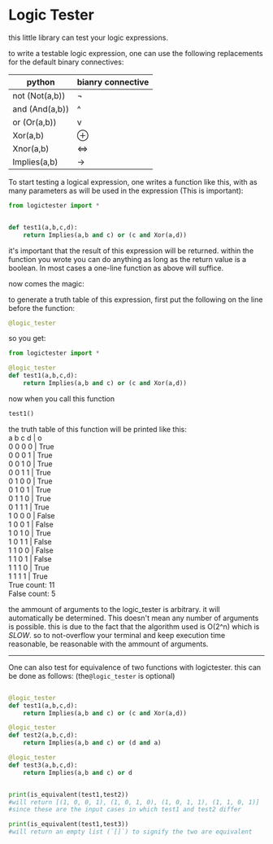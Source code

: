 
# Logic Tester

this little library can test your logic expressions.

to write a testable logic expression, one can use the following replacements for the default binary connectives:

| python | bianry connective | 
| --- | --- |
| not	(Not(a,b))	| 		¬				|
| and	(And(a,b))	| 		^				|
| or 	(Or(a,b))	| 		v 				|
| Xor(a,b)			| 		⊕ 				|
| Xnor(a,b)			| 		⇔				|
| Implies(a,b)		| 		->				|

To start testing a logical expression, one writes a function like this, with as many parameters as will be used in the expression (This is important):

```python
from logictester import *


def test1(a,b,c,d):
	return Implies(a,b and c) or (c and Xor(a,d))

```

it's important that the result of this expression will be returned. within the function you wrote you can do anything as long as the return value is a boolean. In most cases a one-line function as above will suffice.

now comes the magic:

to generate a truth table of this expression, first put the following on the line before the function:
```python
@logic_tester
```

so you get:
 
```python
from logictester import *

@logic_tester
def test1(a,b,c,d):
	return Implies(a,b and c) or (c and Xor(a,d))

```

now when you call this function 
```python
test1()
```

the truth table of this function will be printed like this:    
a b c d | o  
0 0 0 0 | True  
0 0 0 1 | True  
0 0 1 0 | True  
0 0 1 1 | True  
0 1 0 0 | True  
0 1 0 1 | True  
0 1 1 0 | True  
0 1 1 1 | True  
1 0 0 0 | False  
1 0 0 1 | False  
1 0 1 0 | True  
1 0 1 1 | False  
1 1 0 0 | False  
1 1 0 1 | False  
1 1 1 0 | True  
1 1 1 1 | True  
True count:  11  
False count:  5  

the ammount of arguments to the logic_tester is arbitrary. it will automatically be determined. This doesn't mean any number of arguments is possible. this is due to the fact that the algorithm used is O(2^n) which is *SLOW*. so to not-overflow your terminal and keep execution time reasonable, be reasonable with the ammount of arguments.

---

One can also test for equivalence of two functions with logictester. this can be done as follows: (the`@logic_tester` is optional)

```python

@logic_tester
def test1(a,b,c,d):
	return Implies(a,b and c) or (c and Xor(a,d))

@logic_tester
def test2(a,b,c,d):
	return Implies(a,b and c) or (d and a)

@logic_tester
def test3(a,b,c,d):
	return Implies(a,b and c) or d


print(is_equivalent(test1,test2)) 	
#will return [(1, 0, 0, 1), (1, 0, 1, 0), (1, 0, 1, 1), (1, 1, 0, 1)] 
#since these are the input cases in which test1 and test2 differ

print(is_equivalent(test1,test3))
#will return an empty list (`[]`) to signify the two are equivalent
```


